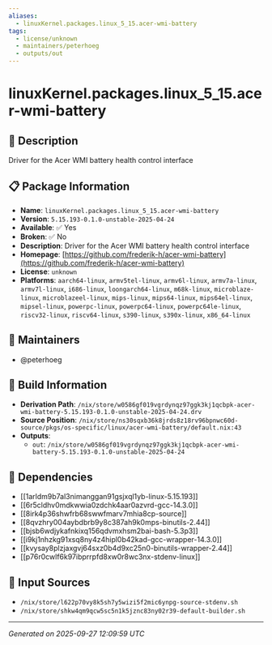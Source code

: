 ```yaml
---
aliases:
  - linuxKernel.packages.linux_5_15.acer-wmi-battery
tags:
  - license/unknown
  - maintainers/peterhoeg
  - outputs/out
---
```


# linuxKernel.packages.linux_5_15.acer-wmi-battery

## 📝 Description

Driver for the Acer WMI battery health control interface

## 📋 Package Information

- **Name**: `linuxKernel.packages.linux_5_15.acer-wmi-battery`
- **Version**: `5.15.193-0.1.0-unstable-2025-04-24`
- **Available**: ✅ Yes
- **Broken**: ✅ No
- **Description**: Driver for the Acer WMI battery health control interface
- **Homepage**: [https://github.com/frederik-h/acer-wmi-battery](https://github.com/frederik-h/acer-wmi-battery)
- **License**: `unknown`
- **Platforms**: `aarch64-linux`, `armv5tel-linux`, `armv6l-linux`, `armv7a-linux`, `armv7l-linux`, `i686-linux`, `loongarch64-linux`, `m68k-linux`, `microblaze-linux`, `microblazeel-linux`, `mips-linux`, `mips64-linux`, `mips64el-linux`, `mipsel-linux`, `powerpc-linux`, `powerpc64-linux`, `powerpc64le-linux`, `riscv32-linux`, `riscv64-linux`, `s390-linux`, `s390x-linux`, `x86_64-linux`
## 👥 Maintainers

- @peterhoeg


## 🔧 Build Information

- **Derivation Path**: `/nix/store/w0586gf019vgrdynqz97ggk3kj1qcbpk-acer-wmi-battery-5.15.193-0.1.0-unstable-2025-04-24.drv`
- **Source Position**: `/nix/store/ns30sqxb36k8jrds8z18rv96bpnwc60d-source/pkgs/os-specific/linux/acer-wmi-battery/default.nix:43`
- **Outputs**:
  - `out`:  `/nix/store/w0586gf019vgrdynqz97ggk3kj1qcbpk-acer-wmi-battery-5.15.193-0.1.0-unstable-2025-04-24`

## 🔗 Dependencies

- [[1arldm9b7al3nimanggan91gsjxql1yb-linux-5.15.193]]
- [[6r5cldhv0mdkwwia0zdchk4aar0azvrd-gcc-14.3.0]]
- [[8irk4p36shwfrb68swwfmarv7mhia8cp-source]]
- [[8qvzhry004aybdbrb9y8c387ah9k0mps-binutils-2.44]]
- [[bjsb6wdjykafnkixq156qdvmxhsm2bai-bash-5.3p3]]
- [[i9kj1nhzkg91xsq8ny4z4hipl0b42kad-gcc-wrapper-14.3.0]]
- [[kvysay8plzjaxgvj64sxz0b4d9xc25n0-binutils-wrapper-2.44]]
- [[p76r0cwlf6k97ibprrpfd8xw0r8wc3nx-stdenv-linux]]

## 📁 Input Sources

- `/nix/store/l622p70vy8k5sh7y5wizi5f2mic6ynpg-source-stdenv.sh`
- `/nix/store/shkw4qm9qcw5sc5n1k5jznc83ny02r39-default-builder.sh`

---
*Generated on 2025-09-27 12:09:59 UTC*
